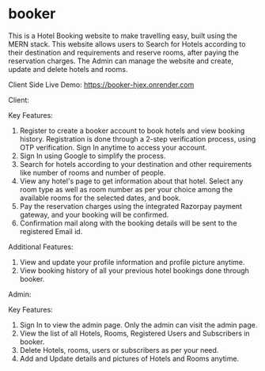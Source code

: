 # booker
This is a Hotel Booking website to make travelling easy, built using the MERN stack. This website allows users to Search for Hotels according to their destination and requirements and reserve rooms, after paying the reservation charges. The Admin can manage the website and create, update and delete hotels and rooms.

Client Side Live Demo: https://booker-hjex.onrender.com

Client:

Key Features:
1. Register to create a booker account to book hotels and view booking history. Registration is done through a 2-step verification process, using OTP verification.       Sign In anytime to access your account.
2. Sign In using Google to simplify the process.
3. Search for hotels according to your destination and other requirements like number of rooms and number of people.
4. View any hotel's page to get information about that hotel. Select any room type as well as room number as per your choice among the available rooms for the            selected dates, and book.
5. Pay the reservation charges using the integrated Razorpay payment gateway, and your booking will be confirmed.
6. Confirmation mail along with the booking details will be sent to the registered Email id.

Additional Features:
1. View and update your profile information and profile picture anytime.
2. View booking history of all your previous hotel bookings done through booker.

Admin:

Key Features:
1. Sign In to view the admin page. Only the admin can visit the admin page.
2. View the list of all Hotels, Rooms, Registered Users and Subscribers in booker.
3. Delete Hotels, rooms, users or subscribers as per your need.
4. Add and Update details and pictures of Hotels and Rooms anytime.
